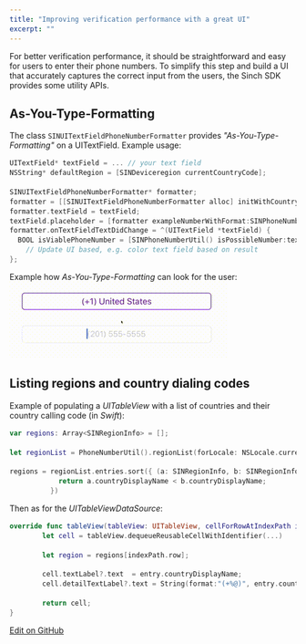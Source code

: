 ```yaml
---
title: "Improving verification performance with a great UI"
excerpt: ""
---
```

For better verification performance, it should be straightforward and easy for users to enter their phone numbers. To simplify this step and build a UI that accurately captures the correct input from the users, the Sinch SDK provides some utility APIs.

## As-You-Type-Formatting

The class `SINUITextFieldPhoneNumberFormatter` provides *"As-You-Type-Formatting"* on a UITextField. Example usage:
```objectivec
UITextField* textField = ... // your text field
NSString* defaultRegion = [SINDeviceregion currentCountryCode];

SINUITextFieldPhoneNumberFormatter* formatter;
formatter = [[SINUITextFieldPhoneNumberFormatter alloc] initWithCountryCode:defaultRegion];
formatter.textField = textField;
textField.placeholder = [formatter exampleNumberWithFormat:SINPhoneNumberFormatNational];
formatter.onTextFieldTextDidChange = ^(UITextField *textField) {
  BOOL isViablePhoneNumber = [SINPhoneNumberUtil() isPossibleNumber:textField.text fromRegion:defaultRegion error:nil]
    // Update UI based, e.g. color text field based on result
};
```


Example how *As-You-Type-Formatting* can look for the user:
![aytf.gif](images/0f34ef0-aytf.gif)

## Listing regions and country dialing codes

Example of populating a *UITableView* with a list of countries and their country calling code (in *Swift*):
```swift
var regions: Array<SINRegionInfo> = [];

let regionList = PhoneNumberUtil().regionList(forLocale: NSLocale.currentLocale());

regions = regionList.entries.sort({ (a: SINRegionInfo, b: SINRegionInfo) -> Bool in
            return a.countryDisplayName < b.countryDisplayName;
          })
```


Then as for the *UITableViewDataSource*:
```swift
override func tableView(tableView: UITableView, cellForRowAtIndexPath indexPath: NSIndexPath) -> UITableViewCell {
        let cell = tableView.dequeueReusableCellWithIdentifier(...)

        let region = regions[indexPath.row];

        cell.textLabel?.text  = entry.countryDisplayName;
        cell.detailTextLabel?.text = String(format:"(+%@)", entry.countryCallingCode);

        return cell;
}
```

<a class="edit-on-github" href="https://github.com/sinch/docs/blob/master/docs/verification/verification-for-ios/verification-ios-improving-verification-performance-with-a-great-ui.md">Edit on GitHub</a>